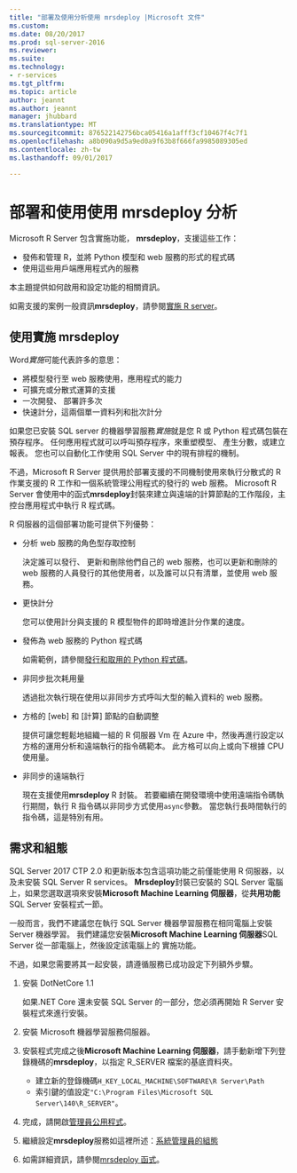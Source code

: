 ```yaml
---
title: "部署及使用分析使用 mrsdeploy |Microsoft 文件"
ms.custom: 
ms.date: 08/20/2017
ms.prod: sql-server-2016
ms.reviewer: 
ms.suite: 
ms.technology:
- r-services
ms.tgt_pltfrm: 
ms.topic: article
author: jeannt
ms.author: jeannt
manager: jhubbard
ms.translationtype: MT
ms.sourcegitcommit: 876522142756bca05416a1afff3cf10467f4c7f1
ms.openlocfilehash: a8b090a9d5a9ed0a9f63b8f666fa9985089305ed
ms.contentlocale: zh-tw
ms.lasthandoff: 09/01/2017

---
```


# <a name="deploy-and-consume-analytics-using-mrsdeploy"></a>部署和使用使用 mrsdeploy 分析

Microsoft R Server 包含實施功能， **mrsdeploy**，支援這些工作：

+ 發佈和管理 R，並將 Python 模型和 web 服務的形式的程式碼
+ 使用這些用戶端應用程式內的服務

本主題提供如何啟用和設定功能的相關資訊。

如需支援的案例一般資訊**mrsdeploy**，請參閱[實施 R server](https://docs.microsoft.com/r-server/what-is-operationalization)。

## <a name="using-mrsdeploy-for-operationalization"></a>使用實施 mrsdeploy

Word*實施*可能代表許多的意思：

+ 將模型發行至 web 服務使用，應用程式的能力
+ 可擴充或分散式運算的支援
+ 一次開發、 部署許多次
+ 快速計分，這兩個單一資料列和批次計分

如果您已安裝 SQL server 的機器學習服務*實施*就是您 R 或 Python 程式碼包裝在預存程序。 任何應用程式就可以呼叫預存程序，來重塑模型、 產生分數，或建立報表。 您也可以自動化工作使用 SQL Server 中的現有排程的機制。

不過，Microsoft R Server 提供用於部署支援的不同機制使用來執行分散式的 R 作業支援的 R 工作和一個系統管理公用程式的發行的 web 服務。 Microsoft R Server 會使用中的函式**mrsdeploy**封裝來建立與遠端的計算節點的工作階段，主控台應用程式中執行 R 程式碼。

R 伺服器的這個部署功能可提供下列優勢：

+ 分析 web 服務的角色型存取控制

    決定誰可以發行、 更新和刪除他們自己的 web 服務，也可以更新和刪除的 web 服務的人員發行的其他使用者，以及誰可以只有清單，並使用 web 服務。

+ 更快計分
  
  您可以使用計分與支援的 R 模型物件的即時增進計分作業的速度。

+ 發佈為 web 服務的 Python 程式碼

  如需範例，請參閱[發行和取用的 Python 程式碼](./python/publish-consume-python-code.md)。

+ 非同步批次耗用量

  透過批次執行現在使用以非同步方式呼叫大型的輸入資料的 web 服務。

+ 方格的 [web] 和 [計算] 節點的自動調整

  提供可讓您輕鬆地組織一組的 R 伺服器 Vm 在 Azure 中，然後再進行設定以方格的運用分析和遠端執行的指令碼範本。 此方格可以向上或向下根據 CPU 使用量。

+ 非同步的遠端執行

    現在支援使用**mrsdeploy** R 封裝。 若要繼續在開發環境中使用遠端指令碼執行期間，執行 R 指令碼以非同步方式使用`async`參數。 當您執行長時間執行的指令碼，這是特別有用。

## <a name="requirements-and-configuration"></a>需求和組態

SQL Server 2017 CTP 2.0 和更新版本包含這項功能之前僅能使用 R 伺服器，以及未安裝 SQL Server R services。 **Mrsdeploy**封裝已安裝的 SQL Server 電腦上，如果您選取選項來安裝**Microsoft Machine Learning 伺服器**，從**共用功能**SQL Server 安裝程式一節。

一般而言，我們不建議您在執行 SQL Server 機器學習服務在相同電腦上安裝 Server 機器學習。 我們建議您安裝**Microsoft Machine Learning 伺服器**SQL Server 從一部電腦上，然後設定該電腦上的 實施功能。

不過，如果您需要將其一起安裝，請遵循服務已成功設定下列額外步驟。

1. 安裝 DotNetCore 1.1

    如果.NET Core 還未安裝 SQL Server 的一部分，您必須再開始 R Server 安裝程式來進行安裝。

2. 安裝 Microsoft 機器學習服務伺服器。

3. 安裝程式完成之後**Microsoft Machine Learning 伺服器**，請手動新增下列登錄機碼的**mrsdeploy**，以指定 R_SERVER 檔案的基底資料夾。 

    + 建立新的登錄機碼`H_KEY_LOCAL_MACHINE\SOFTWARE\R Server\Path`
    + 索引鍵的值設定`"C:\Program Files\Microsoft SQL Server\140\R_SERVER"`。

4. 完成，請開啟[管理員公用程式](https://docs.microsoft.com/r-server/operationalize/configure-use-admin-utility)。

5. 繼續設定**mrsdeploy**服務如這裡所述：[系統管理員的組態](https://docs.microsoft.com/r-server/operationalize/configure-start-for-administrators)

6. 如需詳細資訊，請參閱[mrsdeploy 函式](https://docs.microsoft.com/r-server/r-reference/mrsdeploy/mrsdeploy-package)。
